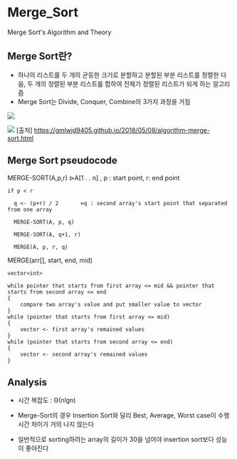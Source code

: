 # Merge_Sort
Merge Sort's Algorithm and Theory

## Merge Sort란?
- 하나의 리스트를 두 개의 균등한 크기로 분할하고 분할된 부분 리스트를 정렬한 다음, 두 개의 정렬된 부분 리스트를 합하여 전체가 정렬된 리스트가 되게 하는 알고리즘
- Merge Sort는 Divide, Conquer, Combine의 3가지 과정을 거침

<img src="https://gmlwjd9405.github.io/images/algorithm-merge-sort/merge-sort-concepts.png"></img>




<img src="https://gmlwjd9405.github.io/images/algorithm-merge-sort/merge-sort.png"></img>
[출처] https://gmlwjd9405.github.io/2018/05/08/algorithm-merge-sort.html




## Merge Sort pseudocode

  MERGE-SORT(A,p,r)        ⊳A[1 . . n] , p : start point, r: end point
  
    if p < r
    
      q <- (p+r) / 2       ⊳q : second array's start point that separated from one array
      
      MERGE-SORT(A, p, q)
      
      MERGE-SORT(A, q+1, r)
      
      MERGE(A, p, r, q)
      
      
    
    
  MERGE(arr[], start, end, mid)
  
  	vector<int>
	  
	while pointer that starts from first array <= mid && pointer that starts from second array <= end
	{
		compare two array's value and put smaller value to vector
	}
	while (pointer that starts from first array <= mid)	
	{
		vector <- first array's remained values
	}
	while (pointer that starts from second array <= end)
	{
		vector <- second array's remained values
	}
    
         
  
  ## Analysis
  - 시간 복잡도 : Θ(nlgn)
  
  - Merge-Sort의 경우 Insertion Sort와 달리 Best, Average, Worst case이 수행시간 차이가 거의 나지 않는다
  
  - 일반적으로 sorting하려는 array의 길이가 30을 넘어야 insertion sort보다 성능이 좋아진다
  
